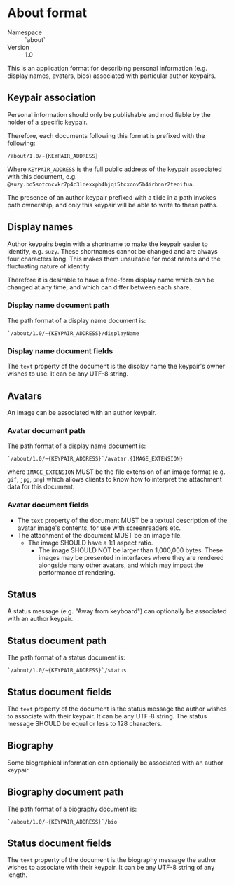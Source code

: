 # About format

<dl>
	<dt>Namespace</dt><dd>`about`</dd>
	<dt>Version</dt><dd>1.0</dd>
</dl>

This is an application format for describing personal information (e.g. display
names, avatars, bios) associated with particular author keypairs.

## Keypair association

Personal information should only be publishable and modifiable by the holder of
a specific keypair.

Therefore, each documents following this format is prefixed with the following:

`/about/1.0/~{KEYPAIR_ADDRESS}`

Where `KEYPAIR_ADDRESS` is the full public address of the keypair associated
with this document, e.g.
`@suzy.bo5sotcncvkr7p4c3lnexxpb4hjqi5tcxcov5b4irbnnz2teoifua`.

The presence of an author keypair prefixed with a tilde in a path invokes path
ownership, and only this keypair will be able to write to these paths.

## Display names

Author keypairs begin with a shortname to make the keypair easier to identify,
e.g. `suzy`. These shortnames cannot be changed and are always four characters
long. This makes them unsuitable for most names and the fluctuating nature of
identity.

Therefore it is desirable to have a free-form display name which can be changed
at any time, and which can differ between each share.

### Display name document path

The path format of a display name document is:

```
`/about/1.0/~{KEYPAIR_ADDRESS}/displayName
```

### Display name document fields

The `text` property of the document is the display name the keypair's owner
wishes to use. It can be any UTF-8 string.

## Avatars

An image can be associated with an author keypair.

### Avatar document path

The path format of a display name document is:

```
`/about/1.0/~{KEYPAIR_ADDRESS}`/avatar.{IMAGE_EXTENSION}
```

where `IMAGE_EXTENSION` MUST be the file extension of an image format (e.g.
`gif`, `jpg`, `png`) which allows clients to know how to interpret the
attachment data for this document.

### Avatar document fields

- The `text` property of the document MUST be a textual description of the
  avatar image's contents, for use with screenreaders etc.
- The attachment of the document MUST be an image file.
  - The image SHOULD have a 1:1 aspect ratio.
    - The image SHOULD NOT be larger than 1,000,000 bytes. These images may be
      presented in interfaces where they are rendered alongside many other
      avatars, and which may impact the performance of rendering.

## Status

A status message (e.g. "Away from keyboard") can optionally be associated with
an author keypair.

## Status document path

The path format of a status document is:

```
`/about/1.0/~{KEYPAIR_ADDRESS}`/status
```

## Status document fields

The `text` property of the document is the status message the author wishes to
associate with their keypair. It can be any UTF-8 string. The status message
SHOULD be equal or less to 128 characters.

## Biography

Some biographical information can optionally be associated with an author
keypair.

## Biography document path

The path format of a biography document is:

```
`/about/1.0/~{KEYPAIR_ADDRESS}`/bio
```

## Status document fields

The `text` property of the document is the biography message the author wishes
to associate with their keypair. It can be any UTF-8 string of any length.
